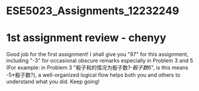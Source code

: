 # ESE5023_Assignments_12232249
# 1st assignment review - chenyy
Good job for the first assignment! I shall give you "97" for this assignment, including "-3" for occasional obscure remarks especially in Problem 3 and 5 (For example: in Problem 3 "骰子和的情况为骰子数*1-骰子数*6", is this means -5*骰子数?), a well-organized logical flow helps both you and others to understand what you did. Keep going!

